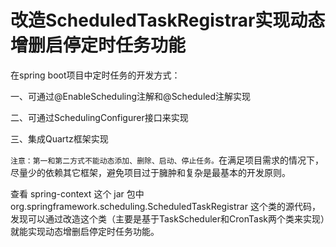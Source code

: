 # 改造ScheduledTaskRegistrar实现动态增删启停定时任务功能
在spring boot项目中定时任务的开发方式：

一、可通过@EnableScheduling注解和@Scheduled注解实现

二、可通过SchedulingConfigurer接口来实现

三、集成Quartz框架实现

`注意：第一和第二方式不能动态添加、删除、启动、停止任务。`在满足项目需求的情况下，尽量少的依赖其它框架，避免项目过于臃肿和复杂是最基本的开发原则。

查看 spring-context 这个 jar 包中 org.springframework.scheduling.ScheduledTaskRegistrar 这个类的源代码，发现可以通过改造这个类（主要是基于TaskScheduler和CronTask两个类来实现）就能实现动态增删启停定时任务功能。
